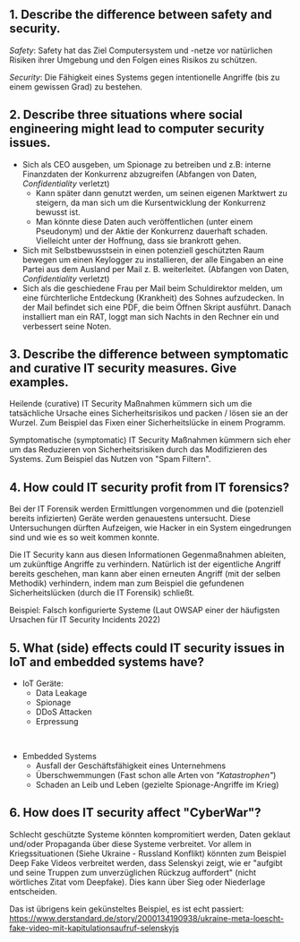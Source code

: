 ## 1. Describe the difference between safety and security.
*Safety*: Safety hat das Ziel Computersystem und -netze vor natürlichen Risiken ihrer Umgebung und den Folgen eines Risikos zu schützen.

*Security*: Die Fähigkeit eines Systems gegen intentionelle Angriffe (bis zu einem gewissen Grad) zu bestehen.

## 2. Describe three situations where social engineering might lead to computer security issues.
- Sich als CEO ausgeben, um Spionage zu betreiben und z.B: interne Finanzdaten der Konkurrenz abzugreifen (Abfangen von Daten, *Confidentiality* verletzt)
	- Kann später dann genutzt werden, um seinen eigenen Marktwert zu steigern, da man sich um die Kursentwicklung der Konkurrenz bewusst ist.
	- Man könnte diese Daten auch veröffentlichen (unter einem Pseudonym) und der Aktie der Konkurrenz dauerhaft schaden. Vielleicht unter der Hoffnung, dass sie brankrott gehen.
- Sich mit Selbstbewusstsein in einen potenziell geschützten Raum bewegen um einen Keylogger zu installieren, der alle Eingaben an eine Partei aus dem Ausland per Mail z. B. weiterleitet. (Abfangen von Daten, *Confidentiality* verletzt)
- Sich als die geschiedene Frau per Mail beim Schuldirektor melden, um eine fürchterliche Entdeckung (Krankheit) des Sohnes aufzudecken. In der Mail befindet sich eine PDF, die beim Öffnen Skript ausführt. Danach installiert man ein RAT, loggt man sich Nachts in den Rechner ein und verbessert seine Noten.

## 3. Describe the difference between symptomatic and curative IT security measures. Give examples.
Heilende (curative) IT Security Maßnahmen kümmern sich um die tatsächliche Ursache eines Sicherheitsrisikos und packen / lösen sie an der Wurzel. Zum Beispiel das Fixen einer Sicherheitslücke in einem Programm.

Symptomatische (symptomatic) IT Security Maßnahmen kümmern sich eher um das Reduzieren von Sicherheitsrisiken durch das Modifizieren des Systems. Zum Beispiel das Nutzen von "Spam Filtern".

## 4. How could IT security profit from IT forensics?
Bei der IT Forensik werden Ermittlungen vorgenommen und die (potenziell bereits infizierten) Geräte werden genauestens untersucht. Diese Untersuchungen dürften Aufzeigen, wie Hacker in ein System eingedrungen sind und wie es so weit kommen konnte.

Die IT Security kann aus diesen Informationen Gegenmaßnahmen ableiten, um zukünftige Angriffe zu verhindern. Natürlich ist der eigentliche Angriff bereits geschehen, man kann aber einen erneuten Angriff (mit der selben Methodik) verhindern, indem man zum Beispiel die gefundenen Sicherheitslücken (durch die IT Forensik) schließt.

Beispiel: Falsch konfigurierte Systeme (Laut OWSAP einer der häufigsten Ursachen für IT Security Incidents 2022)

## 5. What (side) effects could IT security issues in IoT and embedded systems have?
- IoT Geräte:
	- Data Leakage
	- Spionage
	- DDoS Attacken
	- Erpressung
<br>

- Embedded Systems
	- Ausfall der Geschäftsfähigkeit eines Unternehmens
	- Überschwemmungen (Fast schon alle Arten von *"Katastrophen"*)
	- Schaden an Leib und Leben (gezielte Spionage-Angriffe im Krieg)

## 6. How does IT security affect "CyberWar"?
Schlecht geschützte Systeme könnten kompromitiert werden, Daten geklaut und/oder Propaganda über diese Systeme verbreitet. Vor allem in Kriegssituationen (Siehe Ukraine - Russland Konflikt) könnten zum Beispiel Deep Fake Videos verbreitet werden, dass Selenskyi zeigt, wie er "aufgibt und seine Truppen zum unverzüglichen Rückzug auffordert" (nicht wörtliches Zitat vom Deepfake). Dies kann über Sieg oder Niederlage entscheiden.

Das ist übrigens kein gekünsteltes Beispiel, es ist echt passiert: https://www.derstandard.de/story/2000134190938/ukraine-meta-loescht-fake-video-mit-kapitulationsaufruf-selenskyjs